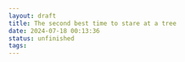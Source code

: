 ```yaml
---
layout: draft
title: The second best time to stare at a tree
date: 2024-07-18 00:13:36
status: unfinished
tags:
---
```


